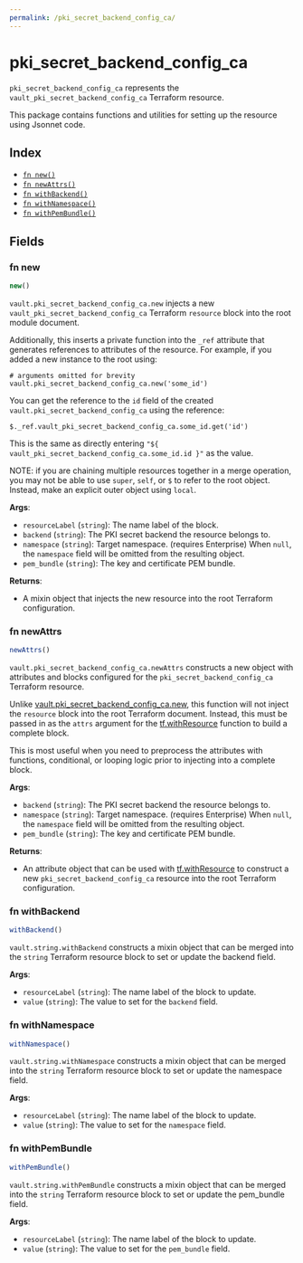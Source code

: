 ```yaml
---
permalink: /pki_secret_backend_config_ca/
---
```


# pki_secret_backend_config_ca

`pki_secret_backend_config_ca` represents the `vault_pki_secret_backend_config_ca` Terraform resource.



This package contains functions and utilities for setting up the resource using Jsonnet code.


## Index

* [`fn new()`](#fn-new)
* [`fn newAttrs()`](#fn-newattrs)
* [`fn withBackend()`](#fn-withbackend)
* [`fn withNamespace()`](#fn-withnamespace)
* [`fn withPemBundle()`](#fn-withpembundle)

## Fields

### fn new

```ts
new()
```


`vault.pki_secret_backend_config_ca.new` injects a new `vault_pki_secret_backend_config_ca` Terraform `resource`
block into the root module document.

Additionally, this inserts a private function into the `_ref` attribute that generates references to attributes of the
resource. For example, if you added a new instance to the root using:

    # arguments omitted for brevity
    vault.pki_secret_backend_config_ca.new('some_id')

You can get the reference to the `id` field of the created `vault.pki_secret_backend_config_ca` using the reference:

    $._ref.vault_pki_secret_backend_config_ca.some_id.get('id')

This is the same as directly entering `"${ vault_pki_secret_backend_config_ca.some_id.id }"` as the value.

NOTE: if you are chaining multiple resources together in a merge operation, you may not be able to use `super`, `self`,
or `$` to refer to the root object. Instead, make an explicit outer object using `local`.

**Args**:
  - `resourceLabel` (`string`): The name label of the block.
  - `backend` (`string`): The PKI secret backend the resource belongs to.
  - `namespace` (`string`): Target namespace. (requires Enterprise) When `null`, the `namespace` field will be omitted from the resulting object.
  - `pem_bundle` (`string`): The key and certificate PEM bundle.

**Returns**:
- A mixin object that injects the new resource into the root Terraform configuration.


### fn newAttrs

```ts
newAttrs()
```


`vault.pki_secret_backend_config_ca.newAttrs` constructs a new object with attributes and blocks configured for the `pki_secret_backend_config_ca`
Terraform resource.

Unlike [vault.pki_secret_backend_config_ca.new](#fn-new), this function will not inject the `resource`
block into the root Terraform document. Instead, this must be passed in as the `attrs` argument for the
[tf.withResource](https://github.com/tf-libsonnet/core/tree/main/docs#fn-withresource) function to build a complete block.

This is most useful when you need to preprocess the attributes with functions, conditional, or looping logic prior to
injecting into a complete block.

**Args**:
  - `backend` (`string`): The PKI secret backend the resource belongs to.
  - `namespace` (`string`): Target namespace. (requires Enterprise) When `null`, the `namespace` field will be omitted from the resulting object.
  - `pem_bundle` (`string`): The key and certificate PEM bundle.

**Returns**:
  - An attribute object that can be used with [tf.withResource](https://github.com/tf-libsonnet/core/tree/main/docs#fn-withresource) to construct a new `pki_secret_backend_config_ca` resource into the root Terraform configuration.


### fn withBackend

```ts
withBackend()
```

`vault.string.withBackend` constructs a mixin object that can be merged into the `string`
Terraform resource block to set or update the backend field.



**Args**:
  - `resourceLabel` (`string`): The name label of the block to update.
  - `value` (`string`): The value to set for the `backend` field.


### fn withNamespace

```ts
withNamespace()
```

`vault.string.withNamespace` constructs a mixin object that can be merged into the `string`
Terraform resource block to set or update the namespace field.



**Args**:
  - `resourceLabel` (`string`): The name label of the block to update.
  - `value` (`string`): The value to set for the `namespace` field.


### fn withPemBundle

```ts
withPemBundle()
```

`vault.string.withPemBundle` constructs a mixin object that can be merged into the `string`
Terraform resource block to set or update the pem_bundle field.



**Args**:
  - `resourceLabel` (`string`): The name label of the block to update.
  - `value` (`string`): The value to set for the `pem_bundle` field.
